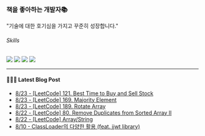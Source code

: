 
### 책을 좋아하는 개발자📚
"기술에 대한 호기심을 가지고 꾸준히 성장합니다."

###### Skills
<img src="https://img.shields.io/badge/java-c74634?style=flat-square&logo=oracle&logoColor=white"> <img src="https://img.shields.io/badge/spring-6DB33F?style=flat-square&logo=spring&logoColor=white"> <img src="https://img.shields.io/badge/mysql-4479A1?style=flat-square&logo=mysql&logoColor=white"> <img src="https://img.shields.io/badge/redis-DC382D?style=flat-square&logo=redis&logoColor=white">

------
#### 💁🏻‍♂️ Latest Blog Post

 - [8/23 - [LeetCode] 121. Best Time to Buy and Sell Stock](https://syeon2.github.io/devlog/leetcode-best-time-to-buy-and-shell-stock.html)
 - [8/23 - [LeetCode] 169. Majority Element](https://syeon2.github.io/devlog/leetcode-majority-element.html)
 - [8/23 - [LeetCode] 189. Rotate Array](https://syeon2.github.io/devlog/leetcode-rotate-array.html)
 - [8/22 - [LeetCode] 80. Remove Duplicates from Sorted Array II](https://syeon2.github.io/devlog/leetcode-remove-duplicates-from-sorted-array2.html)
 - [8/22 - [LeetCode] Array/String](https://syeon2.github.io/devlog/wanted-leetcode1.html)
 - [8/10 - ClassLoader의 다양한 활용 (feat. jjwt library)](https://syeon2.github.io/devlog/classloader.html)
